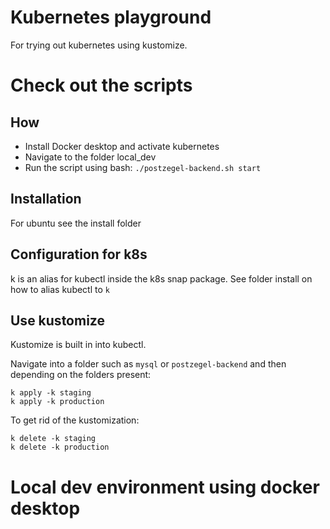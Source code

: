 # Kubernetes playground
For trying out kubernetes using kustomize.

# Check out the scripts
## How
- Install Docker desktop and activate kubernetes
- Navigate to the folder local_dev
- Run the script using bash: `./postzegel-backend.sh start`

## Installation
For ubuntu see the install folder

## Configuration for k8s
k is an alias for kubectl inside the k8s snap package.
See folder install on how to alias kubectl to `k`

## Use kustomize
Kustomize is built in into kubectl.

Navigate into a folder such as `mysql` or `postzegel-backend` and then depending on the folders present:

```
k apply -k staging
k apply -k production
```
To get rid of the kustomization:
```
k delete -k staging
k delete -k production
```

# Local dev environment using docker desktop
